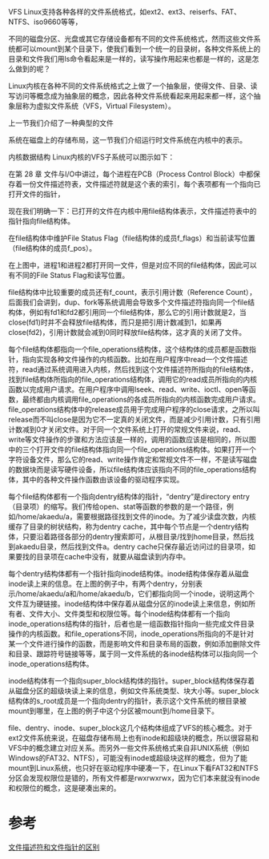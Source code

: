 VFS
Linux支持各种各样的文件系统格式，如ext2、ext3、reiserfs、FAT、NTFS、iso9660等等，

不同的磁盘分区、光盘或其它存储设备都有不同的文件系统格式，然而这些文件系统都可以mount到某个目录下，使我们看到一个统一的目录树，各种文件系统上的目录和文件我们用ls命令看起来是一样的，读写操作用起来也都是一样的，这是怎么做到的呢？

Linux内核在各种不同的文件系统格式之上做了一个抽象层，使得文件、目录、读写访问等概念成为抽象层的概念，因此各种文件系统看起来用起来都一样，这个抽象层称为虚拟文件系统（VFS，Virtual Filesystem）。

上一节我们介绍了一种典型的文件

系统在磁盘上的存储布局，这一节我们介绍运行时文件系统在内核中的表示。

内核数据结构
Linux内核的VFS子系统可以图示如下：



在第 28 章 文件与I/O中讲过，每个进程在PCB（Process Control Block）中都保存着一份文件描述符表，文件描述符就是这个表的索引，每个表项都有一个指向已打开文件的指针，

现在我们明确一下：已打开的文件在内核中用file结构体表示，文件描述符表中的指针指向file结构体。

在file结构体中维护File Status Flag（file结构体的成员f_flags）和当前读写位置（file结构体的成员f_pos）。

在上图中，进程1和进程2都打开同一文件，但是对应不同的file结构体，因此可以有不同的File Status Flag和读写位置。

file结构体中比较重要的成员还有f_count，表示引用计数（Reference Count），后面我们会讲到，dup、fork等系统调用会导致多个文件描述符指向同一个file结构体，例如有fd1和fd2都引用同一个file结构体，那么它的引用计数就是2，当close(fd1)时并不会释放file结构体，而只是把引用计数减到1，如果再close(fd2)，引用计数就会减到0同时释放file结构体，这才真的关闭了文件。

每个file结构体都指向一个file_operations结构体，这个结构体的成员都是函数指针，指向实现各种文件操作的内核函数。比如在用户程序中read一个文件描述符，read通过系统调用进入内核，然后找到这个文件描述符所指向的file结构体，找到file结构体所指向的file_operations结构体，调用它的read成员所指向的内核函数以完成用户请求。在用户程序中调用lseek、read、write、ioctl、open等函数，最终都由内核调用file_operations的各成员所指向的内核函数完成用户请求。file_operations结构体中的release成员用于完成用户程序的close请求，之所以叫release而不叫close是因为它不一定真的关闭文件，而是减少引用计数，只有引用计数减到0才关闭文件。对于同一个文件系统上打开的常规文件来说，read、write等文件操作的步骤和方法应该是一样的，调用的函数应该是相同的，所以图中的三个打开文件的file结构体指向同一个file_operations结构体。如果打开一个字符设备文件，那么它的read、write操作肯定和常规文件不一样，不是读写磁盘的数据块而是读写硬件设备，所以file结构体应该指向不同的file_operations结构体，其中的各种文件操作函数由该设备的驱动程序实现。

每个file结构体都有一个指向dentry结构体的指针，“dentry”是directory entry（目录项）的缩写。我们传给open、stat等函数的参数的是一个路径，例如/home/akaedu/a，需要根据路径找到文件的inode。为了减少读盘次数，内核缓存了目录的树状结构，称为dentry cache，其中每个节点是一个dentry结构体，只要沿着路径各部分的dentry搜索即可，从根目录/找到home目录，然后找到akaedu目录，然后找到文件a。dentry cache只保存最近访问过的目录项，如果要找的目录项在cache中没有，就要从磁盘读到内存中。

每个dentry结构体都有一个指针指向inode结构体。inode结构体保存着从磁盘inode读上来的信息。在上图的例子中，有两个dentry，分别表示/home/akaedu/a和/home/akaedu/b，它们都指向同一个inode，说明这两个文件互为硬链接。inode结构体中保存着从磁盘分区的inode读上来信息，例如所有者、文件大小、文件类型和权限位等。每个inode结构体都有一个指向inode_operations结构体的指针，后者也是一组函数指针指向一些完成文件目录操作的内核函数。和file_operations不同，inode_operations所指向的不是针对某一个文件进行操作的函数，而是影响文件和目录布局的函数，例如添加删除文件和目录、跟踪符号链接等等，属于同一文件系统的各inode结构体可以指向同一个inode_operations结构体。

inode结构体有一个指向super_block结构体的指针。super_block结构体保存着从磁盘分区的超级块读上来的信息，例如文件系统类型、块大小等。super_block结构体的s_root成员是一个指向dentry的指针，表示这个文件系统的根目录被mount到哪里，在上图的例子中这个分区被mount到/home目录下。

file、dentry、inode、super_block这几个结构体组成了VFS的核心概念。对于ext2文件系统来说，在磁盘存储布局上也有inode和超级块的概念，所以很容易和VFS中的概念建立对应关系。而另外一些文件系统格式来自非UNIX系统（例如Windows的FAT32、NTFS），可能没有inode或超级块这样的概念，但为了能mount到Linux系统，也只好在驱动程序中硬凑一下，在Linux下看FAT32和NTFS分区会发现权限位是错的，所有文件都是rwxrwxrwx，因为它们本来就没有inode和权限位的概念，这是硬凑出来的。

# 参考

[文件描述符和文件指针的区别](http://blog.chinaunix.net/uid-20672257-id-1901040.html)
